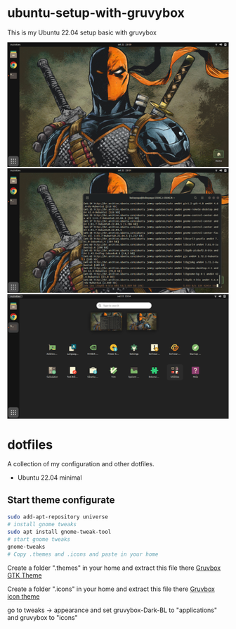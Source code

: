 # ubuntu-setup-with-gruvybox
This is my Ubuntu 22.04 setup basic with gruvybox

![alt text](https://github.com/AugustoKalled/ubuntu-setup-gruvybox/blob/main/Screenshot%20from%202022-09-22%2023-00-53.png)
![alt text](https://github.com/AugustoKalled/ubuntu-setup-gruvybox/blob/main/Screenshot%20from%202022-09-22%2023-01-08.png)
![alt text](https://github.com/AugustoKalled/ubuntu-setup-gruvybox/blob/main/Screenshot%20from%202022-09-22%2023-04-22.png)

# dotfiles

A collection of my configuration and other dotfiles.

* Ubuntu 22.04 minimal

## Start theme configurate

```bash
sudo add-apt-repository universe
# install gnome tweaks
sudo apt install gnome-tweak-tool
# start gnome tweaks
gnome-tweaks
# Copy .themes and .icons and paste in your home
```


Create a folder ".themes" in your home and extract this file there
[Gruvbox GTK Theme](https://www.gnome-look.org/p/1681313)

Create a folder ".icons" in your home and extract this file there
[Gruvbox icon theme](https://www.gnome-look.org/p/1327720/)

go to tweaks -> appearance and set gruvybox-Dark-BL to "applications" and gruvybox to "icons"
